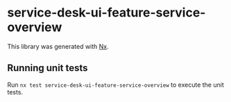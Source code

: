 # service-desk-ui-feature-service-overview

This library was generated with [Nx](https://nx.dev).

## Running unit tests

Run `nx test service-desk-ui-feature-service-overview` to execute the unit tests.
